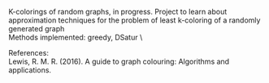 K-colorings of random graphs, in progress. Project to learn about approximation techniques for the problem of least k-coloring of a randomly generated graph \
Methods implemented: greedy, DSatur \

References: \
Lewis, R. M. R. (2016). A guide to graph colouring: Algorithms and applications.
